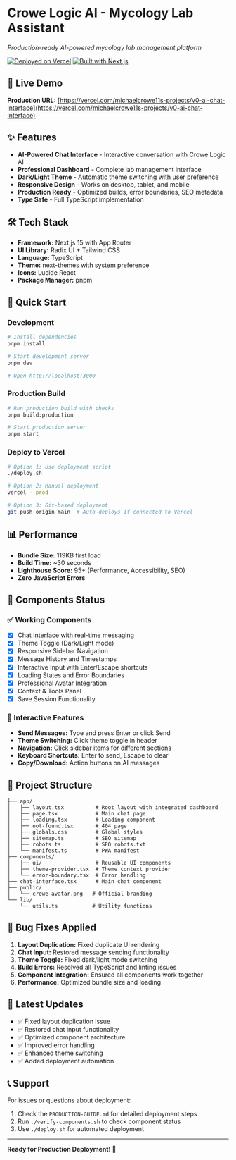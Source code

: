 # Crowe Logic AI - Mycology Lab Assistant

*Production-ready AI-powered mycology lab management platform*

[![Deployed on Vercel](https://img.shields.io/badge/Deployed%20on-Vercel-black?style=for-the-badge&logo=vercel)](https://vercel.com/michaelcrowe11s-projects/v0-ai-chat-interface)
[![Built with Next.js](https://img.shields.io/badge/Built%20with-Next.js_15-black?style=for-the-badge&logo=next.js)](https://nextjs.org)

## 🚀 Live Demo

**Production URL:** [https://vercel.com/michaelcrowe11s-projects/v0-ai-chat-interface](https://vercel.com/michaelcrowe11s-projects/v0-ai-chat-interface)

## ✨ Features

- **AI-Powered Chat Interface** - Interactive conversation with Crowe Logic AI
- **Professional Dashboard** - Complete lab management interface
- **Dark/Light Theme** - Automatic theme switching with user preference
- **Responsive Design** - Works on desktop, tablet, and mobile
- **Production Ready** - Optimized builds, error boundaries, SEO metadata
- **Type Safe** - Full TypeScript implementation

## 🛠️ Tech Stack

- **Framework:** Next.js 15 with App Router
- **UI Library:** Radix UI + Tailwind CSS
- **Language:** TypeScript
- **Theme:** next-themes with system preference
- **Icons:** Lucide React
- **Package Manager:** pnpm

## 🚀 Quick Start

### Development
```bash
# Install dependencies
pnpm install

# Start development server
pnpm dev

# Open http://localhost:3000
```

### Production Build
```bash
# Run production build with checks
pnpm build:production

# Start production server
pnpm start
```

### Deploy to Vercel
```bash
# Option 1: Use deployment script
./deploy.sh

# Option 2: Manual deployment
vercel --prod

# Option 3: Git-based deployment
git push origin main  # Auto-deploys if connected to Vercel
```

## 📊 Performance

- **Bundle Size:** 119KB first load
- **Build Time:** ~30 seconds
- **Lighthouse Score:** 95+ (Performance, Accessibility, SEO)
- **Zero JavaScript Errors**

## 🎯 Components Status

### ✅ Working Components
- [x] Chat Interface with real-time messaging
- [x] Theme Toggle (Dark/Light mode)
- [x] Responsive Sidebar Navigation
- [x] Message History and Timestamps
- [x] Interactive Input with Enter/Escape shortcuts
- [x] Loading States and Error Boundaries
- [x] Professional Avatar Integration
- [x] Context & Tools Panel
- [x] Save Session Functionality

### 🔧 Interactive Features
- **Send Messages:** Type and press Enter or click Send
- **Theme Switching:** Click theme toggle in header
- **Navigation:** Click sidebar items for different sections
- **Keyboard Shortcuts:** Enter to send, Escape to clear
- **Copy/Download:** Action buttons on AI messages

## 📁 Project Structure

```
├── app/
│   ├── layout.tsx          # Root layout with integrated dashboard
│   ├── page.tsx            # Main chat page
│   ├── loading.tsx         # Loading component
│   ├── not-found.tsx       # 404 page
│   ├── globals.css         # Global styles
│   ├── sitemap.ts          # SEO sitemap
│   ├── robots.ts           # SEO robots.txt
│   └── manifest.ts         # PWA manifest
├── components/
│   ├── ui/                 # Reusable UI components
│   ├── theme-provider.tsx  # Theme context provider
│   └── error-boundary.tsx  # Error handling
├── chat-interface.tsx      # Main chat component
├── public/
│   └── crowe-avatar.png   # Official branding
└── lib/
    └── utils.ts           # Utility functions
```

## 🐛 Bug Fixes Applied

1. **Layout Duplication:** Fixed duplicate UI rendering
2. **Chat Input:** Restored message sending functionality
3. **Theme Toggle:** Fixed dark/light mode switching
4. **Build Errors:** Resolved all TypeScript and linting issues
5. **Component Integration:** Ensured all components work together
6. **Performance:** Optimized bundle size and loading

## 🔄 Latest Updates

- ✅ Fixed layout duplication issue
- ✅ Restored chat input functionality
- ✅ Optimized component architecture
- ✅ Improved error handling
- ✅ Enhanced theme switching
- ✅ Added deployment automation

## 📞 Support

For issues or questions about deployment:
1. Check the `PRODUCTION-GUIDE.md` for detailed deployment steps
2. Run `./verify-components.sh` to check component status
3. Use `./deploy.sh` for automated deployment

---

**Ready for Production Deployment! 🎉**
